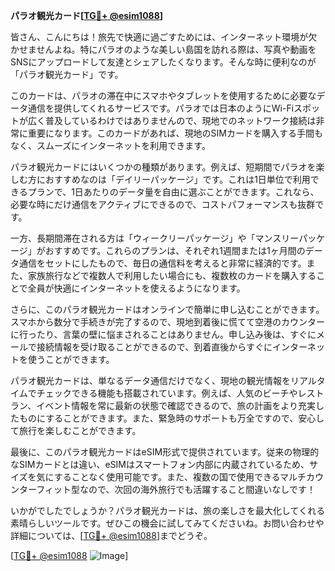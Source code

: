 **パラオ観光カード[[TG💪+ @esim1088](https://t.me/s/esim1088)]**

皆さん、こんにちは！旅先で快適に過ごすためには、インターネット環境が欠かせませんよね。特にパラオのような美しい島国を訪れる際は、写真や動画をSNSにアップロードして友達とシェアしたくなります。そんな時に便利なのが「パラオ観光カード」です。

このカードは、パラオの滞在中にスマホやタブレットを使用するために必要なデータ通信を提供してくれるサービスです。パラオでは日本のようにWi-Fiスポットが広く普及しているわけではありませんので、現地でのネットワーク接続は非常に重要になります。このカードがあれば、現地のSIMカードを購入する手間もなく、スムーズにインターネットを利用できます。

パラオ観光カードにはいくつかの種類があります。例えば、短期間でパラオを楽しむ方におすすめなのは「デイリーパッケージ」です。これは1日単位で利用できるプランで、1日あたりのデータ量を自由に選ぶことができます。これなら、必要な時にだけ通信をアクティブにできるので、コストパフォーマンスも抜群です。

一方、長期間滞在される方は「ウィークリーパッケージ」や「マンスリーパッケージ」がおすすめです。これらのプランは、それぞれ1週間または1ヶ月間のデータ通信をセットにしたもので、毎日の通信料を考えると非常に経済的です。また、家族旅行などで複数人で利用したい場合にも、複数枚のカードを購入することで全員が快適にインターネットを使えるようになります。

さらに、このパラオ観光カードはオンラインで簡単に申し込むことができます。スマホから数分で手続きが完了するので、現地到着後に慌てて空港のカウンターに行ったり、言葉の壁に悩まされることはありません。申し込み後は、すぐにメールで接続情報を受け取ることができるので、到着直後からすぐにインターネットを使うことができます。

パラオ観光カードは、単なるデータ通信だけでなく、現地の観光情報をリアルタイムでチェックできる機能も搭載されています。例えば、人気のビーチやレストラン、イベント情報を常に最新の状態で確認できるので、旅の計画をより充実したものにすることができます。また、緊急時のサポートも万全ですので、安心して旅行を楽しむことができます。

最後に、このパラオ観光カードはeSIM形式で提供されています。従来の物理的なSIMカードとは違い、eSIMはスマートフォン内部に内蔵されているため、サイズを気にすることなく使用可能です。また、複数の国で使用できるマルチカウンターフィット型なので、次回の海外旅行でも活躍すること間違いなしです！

いかがでしたでしょうか？パラオ観光カードは、旅の楽しさを最大化してくれる素晴らしいツールです。ぜひこの機会に試してみてくださいね。お問い合わせや詳細については、[[TG💪+ @esim1088](https://t.me/s/esim1088)]までどうぞ。

[[TG💪+ @esim1088](https://t.me/s/esim1088) ![Image](https://i.postimg.cc/Y0z9fWf4/image.png)]